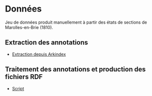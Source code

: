 # Données

Jeu de données produit manuellement à partir des états de sections de Marolles-en-Brie (1810).

## Extraction des annotations
* [Extraction depuis Arkindex](https://colab.research.google.com/drive/1ja924gfS7hSYAc8Lr8Ds_DC5jD1w3zhX?usp=drive_link)

## Traitement des annotations et production des fichiers RDF
* [Script](https://colab.research.google.com/drive/1TZ41rsKHsoI6UTNo2xVkP5x1fca7u-fk?usp=sharing)